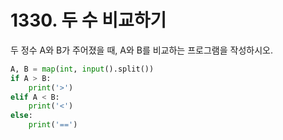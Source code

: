 # 1330. 두 수 비교하기

두 정수 A와 B가 주어졌을 때, A와 B를 비교하는 프로그램을 작성하시오.
```python
A, B = map(int, input().split())
if A > B:
    print('>')
elif A < B:
    print('<')
else:
    print('==')
```